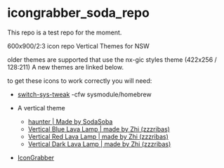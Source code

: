 # icongrabber_soda_repo
This repo is a test repo for the moment.

600x900/2:3 icon repo
Vertical Themes for NSW 

older themes are supported that use the nx-gic styles theme (422x256 / 128:211)
A new themes are linked below.

to get these icons to work correctly you will need:

* [switch-sys-tweak](https://gbatemp.net/threads/custom-game-icons-tutorial-and-sharing-hub-no-forwarders.574675/) -cfw sysmodule/homebrew

* A vertical theme
  * [haunter | Made by SodaSoba](https://github.com/sodasoba1/nx-vertical-themes/tree/master/haunter)
  * [Vertical Blue Lava Lamp | made by Zhi (zzzribas)](https://themezer.net/packs/Vertical-Blue-Lava-Lamp-371)
  * [Vertical Red Lava Lamp | made by Zhi (zzzribas)](https://themezer.net/packs/Vertical-Red-Lava-Lamp-370)
  * [Vertical Dark Lava Lamp | made by Zhi (zzzribas)](https://themezer.net/packs/Vertical-Dark-Lava-Lamp-37a)

* [IconGrabber](https://github.com/Slluxx/IconGrabber)
